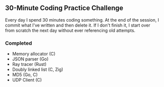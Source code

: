 ## 30-Minute Coding Practice Challenge
Every day I spend 30 minutes coding something. At the end of the session,
I commit what I've written and then delete it. If I don't finish it,
I start over from scratch the next day without ever referencing old attempts.

### Completed
- Memory allocator (C)
- JSON parser (Go)
- Ray tracer (Rust)
- Doubly linked list (C, Zig)
- MD5 (Go, C)
- UDP Client (C)
